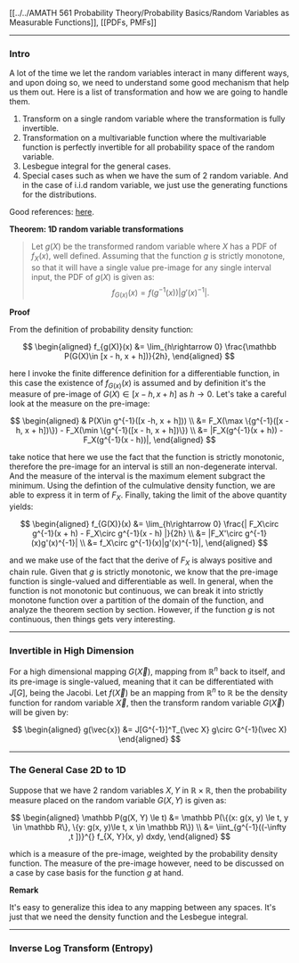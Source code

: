 [[../../AMATH 561 Probability Theory/Probability Basics/Random Variables as Measurable Functions]], [[PDFs, PMFs]]

---
### **Intro**

A lot of the time we let the random variables interact in many different ways, and upon doing so, we need to understand some good mechanism that help us them out. Here is a list of transformation and how we are going to handle them. 
1. Transform on a single random variable where the transformation is fully invertible. 
2. Transformation on a multivariable function where the multivariable function is perfectly invertible for all probability space of the random variable. 
3. Lesbegue integral for the general cases. 
4. Special cases such as when we have the sum of 2 random variable. And in the case of i.i.d random variable, we just use the generating functions for the distributions. 

Good references: [here](https://en.wikipedia.org/wiki/Probability_density_function#Function_of_random_variables_and_change_of_variables_in_the_probability_density_function). 

**Theorem: 1D random variable transformations**

> Let $g(X)$ be the transformed random variable where $X$ has a PDF of $f_X(x)$, well defined. Assuming that the function $g$ is strictly monotone, so that it will have a single value pre-image for any single interval input, the PDF of $g(X)$ is given as: 
> $$f_{G(x)}(x) = f(g^{-1}(x))|g'(x)^{-1}|. $$

**Proof**

From the definition of probability density function: 

$$
\begin{aligned}
    f_{g(X)}(x) &= \lim_{h\rightarrow 0}
    \frac{\mathbb P(G(X)\in [x - h, x + h])}{2h}, 
\end{aligned}
$$

here I invoke the finite difference definition for a differentiable function, in this case the existence of $f_{G(x)}(x)$ is assumed and by definition it's the measure of pre-image of $G(X)\in [x - h, x + h]$ as $h\rightarrow 0$. Let's take a careful look at the measure on the pre-image: 

$$
\begin{aligned}
    & P(X\in g^{-1}([x -h, x + h]))
    \\
    &=  
    F_X(\max \{g^{-1}([x - h, x + h])\}) - F_X(\min \{g^{-1}([x - h, x + h])\})
    \\
    &= |F_X(g^{-1}(x + h)) - F_X(g^{-1}(x - h))|, 
\end{aligned}
$$

take notice that here we use the fact that the function is strictly monotonic, therefore the pre-image for an interval is still an non-degenerate interval. And the measure of the interval is the maximum element subgract the minimum. Using the defintion of the culmulative density function, we are able to express it in term of $F_X$. Finally, taking the limit of the above quantity yields: 

$$
\begin{aligned}
    f_{G(X)}(x) &= 
    \lim_{h\rightarrow 0}
    \frac{|
        F_X\circ g^{-1}(x + h) - F_X\circ g^{-1}(x - h)
    |}{2h}
    \\
    &= |F_X'\circ g^{-1}(x)g'(x)^{-1}|
    \\
    &= f_X\circ g^{-1}(x)|g'(x)^{-1}|, 
\end{aligned}
$$

and we make use of the fact that the derive of $F_X$ is always positive and chain rule. Given that $g$ is strictly monotonic, we know that the pre-image function is single-valued and differentiable as well. In general, when the function is not monotonic but continuous, we can break it into strictly monotone function over a partition of the domain of the function, and analyze the theorem section by section. However, if the function $g$ is not continuous, then things gets very interesting. 

---
### **Invertible in High Dimension**

For a high dimensional mapping $G(\vec{X})$, mapping from $\mathbb R^n$ back to itself, and its pre-image is single-valued, meaning that it can be differentiated with $J[G]$, being the Jacobi. Let $f(\vec{X})$ be an mapping from $\mathbb R^n$ to $\mathbb R$ be the  density function for random variable $\vec{X}$, then the transform random variable $G(\vec {X})$ will be given by: 

$$
\begin{aligned}
    g(\vec{x}) &= 
    J[G^{-1}]^T_{\vec X} g\circ G^{-1}(\vec X)
\end{aligned}
$$

---
### **The General Case 2D to 1D**

Suppose that we have 2 random variables $X, Y$ in $\mathbb R\times \mathbb R$, then the probability measure placed on the random variable $G(X, Y)$ is given as: 

$$
\begin{aligned}
    \mathbb P(g(X, Y) \le t) &= 
    \mathbb P(\{(x: g(x, y) \le t, y \in \mathbb R\}, \{y: g(x, y)\le t, x \in \mathbb R\})
    \\
    &= \iint_{g^{-1}((-\infty ,t ])}^{} 
    f_{X, Y}(x, y)
    dxdy, 
\end{aligned}
$$

which is a measure of the pre-image, weighted by the probability density function. The measure of the pre-image however, need to be discussed on a case by case basis for the function $g$ at hand. 

**Remark**

It's easy to generalize this idea to any mapping between any spaces. It's just that we need the density function and the Lesbegue integral. 


---
### **Inverse Log Transform (Entropy)**





